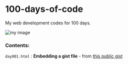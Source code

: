 # 100-days-of-code
My web development codes for 100 days.

![my image](https://www.xploreitcorp.com/wp-content/uploads/2018/09/123.jpg)

### Contents:

`day001.html` : **Embedding a gist file** - from [this public gist](https://gist.github.com/NandhiniPython/a5b69d7fae3d051c462341c28bf79fa9)
